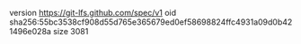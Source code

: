 version https://git-lfs.github.com/spec/v1
oid sha256:55bc3538cf908d55d765e365679ed0ef58698824ffc4931a09d0b421496e028a
size 3081
